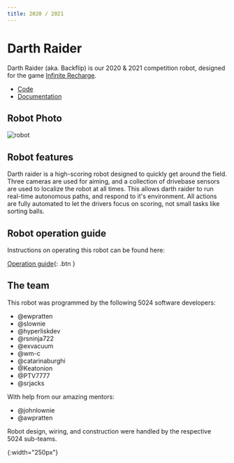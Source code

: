 ```yaml
---
title: 2020 / 2021
---
```


# Darth Raider

Darth Raider (aka. Backflip) is our 2020 & 2021 competition robot, designed for the game [Infinite Recharge](https://en.wikipedia.org/wiki/Infinite_Recharge).

 - [Code](https://github.com/frc5024/InfiniteRecharge)
 - [Documentation](http://frc5024.github.io/InfiniteRecharge/)


## Robot Photo
![robot]

## Robot features

Darth raider is a high-scoring robot designed to quickly get around the field. Three cameras are used for aiming, and a collection of drivebase sensors are used to localize the robot at all times. This allows darth raider to run real-time autonomous paths, and respond to it's environment. All actions are fully automated to let the drivers focus on scoring, not small tasks like sorting balls.


## Robot operation guide

Instructions on operating this robot can be found here:

[Operation guide](https://github.com/frc5024/InfiniteRecharge/blob/master/docs/operation.md){: .btn }

## The team

This robot was programmed by the following 5024 software developers:

 - @ewpratten
 - @slownie
 - @hyperliskdev
 - @rsninja722
 - @exvacuum
 - @wm-c
 - @catarinaburghi
 - @Keatonion
 - @PTV7777
 - @srjacks

With help from our amazing mentors:

 - @johnlownie
 - @awpratten

Robot design, wiring, and construction were handled by the respective 5024 sub-teams.

[robot]: /assets/images/robots/darthraider.png
{:width="250px"}